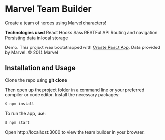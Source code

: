 # Marvel Team Builder

Create a team of heroes using Marvel characters!

**Technologies used**
React
Hooks
Sass
RESTFul API
Routing and navigation
Persisting data in local storage

Demo: 
This project was bootstrapped with [Create React App](https://github.com/facebook/create-react-app).
Data provided by Marvel. © 2014 Marvel

## Installation and Usage

Clone the repo using **git clone**

Then open up the project folder in a command line or your preferred compiler or code editor.
Install the necessary packages:
```sh
$ npm install
```
To run the app, use:
```sh
$ npm start
```
Open http://localhost:3000 to view the team builder in your browser.
